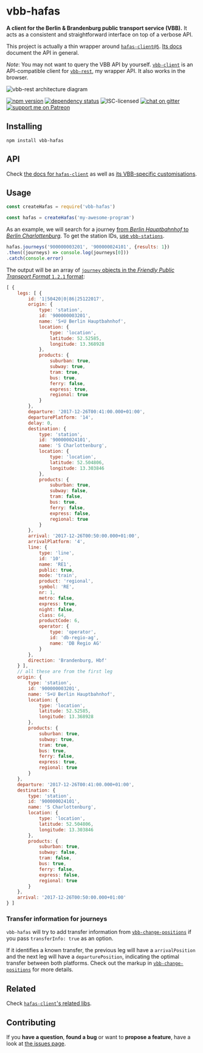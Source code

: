 # vbb-hafas

**A client for the Berlin & Brandenburg public transport service (VBB).** It acts as a consistent and straightforward interface on top of a verbose API.

This project is actually a thin wrapper around [`hafas-client@5`](https://github.com/public-transport/hafas-client/tree/5#hafas-client). [Its docs](https://github.com/public-transport/hafas-client/tree/5/docs) document the API in general.

*Note*: You may not want to query the VBB API by yourself. [`vbb-client`](https://github.com/derhuerst/vbb-client) is an API-compatible client for [`vbb-rest`](https://github.com/derhuerst/vbb-rest), my wrapper API. It also works in the browser.

![vbb-rest architecture diagram](https://rawgit.com/derhuerst/vbb-rest/hafas-rest-api/architecture.svg)

[![npm version](https://img.shields.io/npm/v/vbb-hafas.svg)](https://www.npmjs.com/package/vbb-hafas)
[![dependency status](https://img.shields.io/david/derhuerst/vbb-hafas.svg)](https://david-dm.org/derhuerst/vbb-hafas)
![ISC-licensed](https://img.shields.io/github/license/derhuerst/vbb-hafas.svg)
[![chat on gitter](https://badges.gitter.im/derhuerst.svg)](https://gitter.im/derhuerst)
[![support me on Patreon](https://img.shields.io/badge/support%20me-on%20patreon-fa7664.svg)](https://patreon.com/derhuerst)


## Installing

```shell
npm install vbb-hafas
```


## API

Check [the docs for `hafas-client`](https://github.com/public-transport/hafas-client/tree/5/docs) as well as [its VBB-specific customisations](https://github.com/public-transport/hafas-client/blob/4/p/vbb/readme.md).


## Usage

```javascript
const createHafas = require('vbb-hafas')

const hafas = createHafas('my-awesome-program')
```

As an example, we will search for a journey [from *Berlin Hauptbahnhof* to *Berlin Charlottenburg*](https://www.google.de/maps/dir/Berlin+Hauptbahnhof,+Europaplatz,+Berlin/S+Berlin-Charlottenburg/@52.5212391,13.3287227,13z). To get the station IDs, [use `vbb-stations`](https://github.com/derhuerst/vbb-stations#usage).

```javascript
hafas.journeys('900000003201', '900000024101', {results: 1})
.then((journeys) => console.log(journeys[0]))
.catch(console.error)
```

The output will be an array of [`journey` objects in the *Friendly Public Transport Format* `1.2.1` format](https://github.com/public-transport/friendly-public-transport-format/tree/1.2.1/spec#journey):

```javascript
[ {
	legs: [ {
		id: '1|50420|0|86|25122017',
		origin: {
			type: 'station',
			id: '900000003201',
			name: 'S+U Berlin Hauptbahnhof',
			location: {
				type: 'location',
				latitude: 52.52585,
				longitude: 13.368928
			},
			products: {
				suburban: true,
				subway: true,
				tram: true,
				bus: true,
				ferry: false,
				express: true,
				regional: true
			}
		},
		departure: '2017-12-26T00:41:00.000+01:00',
		departurePlatform: '14',
		delay: 0,
		destination: {
			type: 'station',
			id: '900000024101',
			name: 'S Charlottenburg',
			location: {
				type: 'location',
				latitude: 52.504806,
				longitude: 13.303846
			},
			products: {
				suburban: true,
				subway: false,
				tram: false,
				bus: true,
				ferry: false,
				express: false,
				regional: true
			}
		},
		arrival: '2017-12-26T00:50:00.000+01:00',
		arrivalPlatform: '4',
		line: {
			type: 'line',
			id: '10',
			name: 'RE1',
			public: true,
			mode: 'train',
			product: 'regional',
			symbol: 'RE',
			nr: 1,
			metro: false,
			express: true,
			night: false,
			class: 64,
			productCode: 6,
			operator: {
				type: 'operator',
				id: 'db-regio-ag',
				name: 'DB Regio AG'
			}
		},
		direction: 'Brandenburg, Hbf'
	} ],
	// all these are from the first leg
	origin: {
		type: 'station',
		id: '900000003201',
		name: 'S+U Berlin Hauptbahnhof',
		location: {
			type: 'location',
			latitude: 52.52585,
			longitude: 13.368928
		},
		products: {
			suburban: true,
			subway: true,
			tram: true,
			bus: true,
			ferry: false,
			express: true,
			regional: true
		}
	},
	departure: '2017-12-26T00:41:00.000+01:00',
	destination: {
		type: 'station',
		id: '900000024101',
		name: 'S Charlottenburg',
		location: {
			type: 'location',
			latitude: 52.504806,
			longitude: 13.303846
		},
		products: {
			suburban: true,
			subway: false,
			tram: false,
			bus: true,
			ferry: false,
			express: false,
			regional: true
		}
	},
	arrival: '2017-12-26T00:50:00.000+01:00'
} ]
```


### Transfer information for journeys

`vbb-hafas` will try to add transfer information from [`vbb-change-positions`](https://github.com/juliuste/vbb-change-positions) if you pass `transferInfo: true` as an option.

If it identifies a known transfer, the previous leg will have a `arrivalPosition` and the next leg will have a `departurePosition`, indicating the optimal transfer between both platforms. Check out the markup in [`vbb-change-positions`](https://github.com/juliuste/vbb-change-positions) for more details.


## Related

Check [`hafas-client`'s related libs](https://github.com/public-transport/hafas-client/blob/4/readme.md#related).


## Contributing

If you **have a question**, **found a bug** or want to **propose a feature**, have a look at [the issues page](https://github.com/derhuerst/vbb-hafas/issues).
